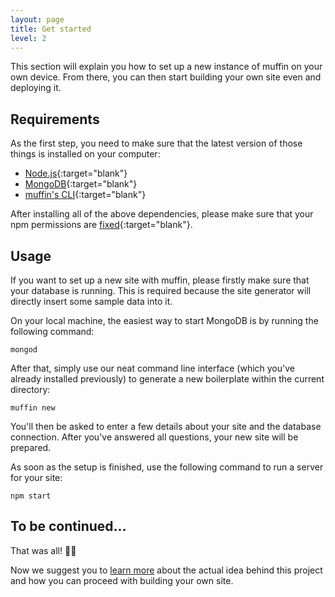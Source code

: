 ```yaml
---
layout: page
title: Get started
level: 2
---
```


This section will explain you how to set up a new instance of muffin on your own device. From there, you can then start building your own site even and deploying it.

## Requirements

As the first step, you need to make sure that the latest version of those things is installed on your computer:

- [Node.js](https://nodejs.org){:target="blank"}
- [MongoDB](https://www.mongodb.org){:target="blank"}
- [muffin's CLI](https://www.npmjs.com/package/muffin-cli){:target="blank"}

After installing all of the above dependencies, please make sure that your npm permissions are [fixed](https://docs.npmjs.com/getting-started/fixing-npm-permissions){:target="blank"}.

## Usage

If you want to set up a new site with muffin, please firstly make sure that your database is running. This is required because the site generator will directly insert some sample data into it.

On your local machine, the easiest way to start MongoDB is by running the following command:

```
mongod
```

After that, simply use our neat command line interface (which you've already installed previously) to generate a new boilerplate within the current directory:

```
muffin new
```

You'll then be asked to enter a few details about your site and the database connection. After you've answered all questions, your new site will be prepared.

As soon as the setup is finished, use the following command to run a server for your site:

```
npm start
```

## To be continued...

That was all! 📢🐢

Now we suggest you to [learn more](/guide/philosophy) about the actual idea behind this project and how you can proceed with building your own site.
